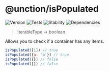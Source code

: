 # @unction/isPopulated

![Version][BADGE_VERSION]
![Tests][BADGE_TRAVIS]
![Stability][BADGE_STABILITY]
![Dependencies][BADGE_DEPENDENCY]

> IterableType -> boolean

Allows you to check if a container has any items.

``` javascript
isPopulated([1]) // true
isPopulated({a: 'b'}) // true
isPopulated({}) // false
isPopulated([]) // false
```

[BADGE_TRAVIS]: https://img.shields.io/travis/krainboltgreene/unction.js.svg?maxAge=2592000&style=flat-square
[BADGE_VERSION]: https://img.shields.io/npm/v/@unction/isPopulated.svg?maxAge=2592000&style=flat-square
[BADGE_STABILITY]: https://img.shields.io/badge/stability-strong-green.svg?maxAge=2592000&style=flat-square
[BADGE_DEPENDENCY]: https://img.shields.io/david/krainboltgreene/unction.js.svg?maxAge=2592000&style=flat-square
